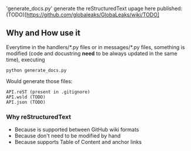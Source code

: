 'generate\_docs.py' generate the reStructuredText upage here published:
(TODO)[https://github.com/globaleaks/GlobaLeaks/wiki/TODO]

## Why and How use it

Everytime in the handlers/\*.py files or in messages/\*.py files, something is modified (code
and docustring **need** to be always updated in the same time), executing 

    python generate_docs.py

Would generate those files:

    API.reST (present in .gitignore)
    API.wsld (TODO)
    API.json (TODO)

### Why reStructuredText

  * Because is supported between GitHub wiki formats
  * Because don't need to be modified by hand
  * Because supports Table of Content and anchor links




